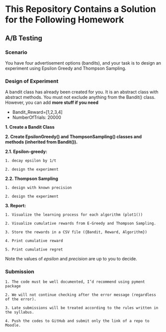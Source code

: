 # This Repository Contains a Solution for the Following Homework

## A/B Testing 

### Scenario

You have four advertisement options (bandits), and your task is to design an experiment using Epsilon Greedy and Thompson Sampling.

### Design of Experiment

A bandit class has already been created for you. It is an abstract class with abstract methods. You must not exclude anything from the Bandit() class. However, you can add **more stuff if you need**

* Bandit_Reward=[1,2,3,4] 
* NumberOfTrials: 20000

**1. Create a Bandit Class**

**2. Create EpsilonGreedy() and ThompsonSampling() classes and methods (inherited from Bandit()).**

  **2.1. Epsilon-greedy:**
     
    1. decay epsilon by 1/t
    
    2. design the experiment 
    
  **2.2. Thompson Sampling**
    
    1. design with known precision 
    
    2. design the experiment

**3. Report:**

    1. Visualize the learning process for each algorithm (plot1())
    
    2. Visualize cumulative rewards from E-Greedy and Thompson Sampling. 
    
    3. Store the rewards in a CSV file ({Bandit, Reward, Algorithm})
    
    4. Print cumulative reward
    
    5. Print cumulative regret


Note the values of *epsilon* and *precision* are up to you to decide.


### Submission

    1. The code must be well documented, I’d recommend using pyment package
       
    2. We will not continue checking after the error message (regardless of the error).
    
    3. Late submissions will be treated according to the rules written in the syllabus.
    
    4. Push the codes to GitHub and submit only the link of a repo to Moodle.
